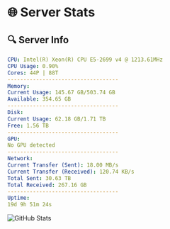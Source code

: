 # 🌐 Server Stats
## 🔍 Server Info
```yaml
CPU: Intel(R) Xeon(R) CPU E5-2699 v4 @ 1213.61MHz
CPU Usage: 0.90%
Cores: 44P | 88T
-----------------------------------
Memory:
Current Usage: 145.67 GB/503.74 GB
Available: 354.65 GB
-----------------------------------
Disk:
Current Usage: 62.18 GB/1.71 TB
Free: 1.56 TB
-----------------------------------
GPU:
No GPU detected
-----------------------------------
Network:
Current Transfer (Sent): 18.00 MB/s
Current Transfer (Received): 120.74 KB/s
Total Sent: 30.63 TB
Total Received: 267.16 GB
-----------------------------------
Uptime:
19d 9h 51m 24s
```
![GitHub Stats](https://img.shields.io/badge/Updated-2025-03-27_07:14:13-blue)